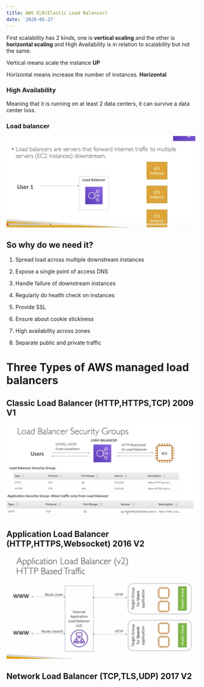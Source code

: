 ```yaml
---
title: AWS ELB(Elastic Load Balancer)
date: '2020-05-27'
---
```


First scalability has 2 kinds, one is **vertical scaling** and the other is **horizontal scaling** and High Availability is in relation to scalability but not the same.

Vertical means scale the instance **UP**

Horizontal means increase the number of instances. **Horizontal**

### High Availability

Meaning that it is running on at least 2 data centers, it can survive a data center loss.

### Load balancer

![load](./load.jpg)

## So why do we need it?

1. Spread load across multiple downstream instances

2. Expose a single point of access DNS

3. Handle failure of downstream instances

4. Regularly do health check on instances

5. Provide SSL

6. Ensure about cookie stickiness

7. High availability across zones

8. Separate public and private traffic

# Three Types of AWS managed load balancers

## Classic Load Balancer (HTTP,HTTPS,TCP) 2009 V1

![security](./security.jpg)

## Application Load Balancer (HTTP,HTTPS,Websocket) 2016 V2

![app](./appLoad.jpg)

## Network Load Balancer (TCP,TLS,UDP) 2017 V2
